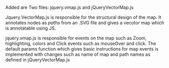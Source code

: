 Added are Two files: jquery.vmap.js and jQueryVectorMap.js

Jquery.VectorMap.js is responsible for the structural design of the map. It annotates nodes as *paths* from an .SVG file and gives a vecotor map which is annotatable using JS.

jquery.vmap.js is responsible for events on the map such as Zoom, highlighting, colors and Click events such as mouseOver and click. The default params function which gives basic instructions for map events is implemented with changes such as name of map and path names as defined in jQueryVectorMap.js
